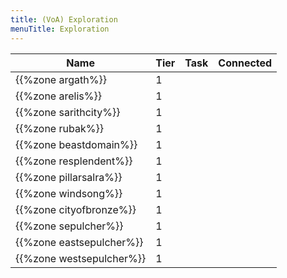 ```yaml
---
title: (VoA) Exploration
menuTitle: Exploration
---
```


Name|Tier|Task|Connected
---|---|---|---
{{%zone argath%}}|1||
{{%zone arelis%}}|1||
{{%zone sarithcity%}}|1||
{{%zone rubak%}}|1||
{{%zone beastdomain%}}|1||
{{%zone resplendent%}}|1||
{{%zone pillarsalra%}}|1||
{{%zone windsong%}}|1||
{{%zone cityofbronze%}}|1||
{{%zone sepulcher%}}|1||
{{%zone eastsepulcher%}}|1||
{{%zone westsepulcher%}}|1||